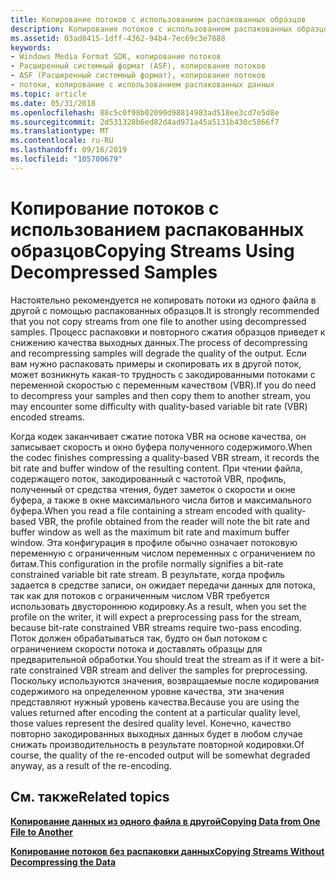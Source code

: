 ```yaml
---
title: Копирование потоков с использованием распакованных образцов
description: Копирование потоков с использованием распакованных образцов
ms.assetid: 03ad8415-1dff-4362-94b4-7ec69c3e7888
keywords:
- Windows Media Format SDK, копирование потоков
- Расширенный системный формат (ASF), копирование потоков
- ASF (Расширенный системный формат), копирование потоков
- потоки, копирование с использованием распакованных данных
ms.topic: article
ms.date: 05/31/2018
ms.openlocfilehash: 88c5c0f98b02090d98814983ad518ee3cd7e5d8e
ms.sourcegitcommit: 2d531328b6ed82d4ad971a45a5131b430c5866f7
ms.translationtype: MT
ms.contentlocale: ru-RU
ms.lasthandoff: 09/16/2019
ms.locfileid: "105700679"
---
```

# <a name="copying-streams-using-decompressed-samples"></a><span data-ttu-id="bdc18-107">Копирование потоков с использованием распакованных образцов</span><span class="sxs-lookup"><span data-stu-id="bdc18-107">Copying Streams Using Decompressed Samples</span></span>

<span data-ttu-id="bdc18-108">Настоятельно рекомендуется не копировать потоки из одного файла в другой с помощью распакованных образцов.</span><span class="sxs-lookup"><span data-stu-id="bdc18-108">It is strongly recommended that you not copy streams from one file to another using decompressed samples.</span></span> <span data-ttu-id="bdc18-109">Процесс распаковки и повторного сжатия образцов приведет к снижению качества выходных данных.</span><span class="sxs-lookup"><span data-stu-id="bdc18-109">The process of decompressing and recompressing samples will degrade the quality of the output.</span></span> <span data-ttu-id="bdc18-110">Если вам нужно распаковать примеры и скопировать их в другой поток, может возникнуть какая-то трудность с закодированными потоками с переменной скоростью с переменным качеством (VBR).</span><span class="sxs-lookup"><span data-stu-id="bdc18-110">If you do need to decompress your samples and then copy them to another stream, you may encounter some difficulty with quality-based variable bit rate (VBR) encoded streams.</span></span>

<span data-ttu-id="bdc18-111">Когда кодек заканчивает сжатие потока VBR на основе качества, он записывает скорость и окно буфера полученного содержимого.</span><span class="sxs-lookup"><span data-stu-id="bdc18-111">When the codec finishes compressing a quality-based VBR stream, it records the bit rate and buffer window of the resulting content.</span></span> <span data-ttu-id="bdc18-112">При чтении файла, содержащего поток, закодированный с частотой VBR, профиль, полученный от средства чтения, будет заметок о скорости и окне буфера, а также в окне максимального числа битов и максимального буфера.</span><span class="sxs-lookup"><span data-stu-id="bdc18-112">When you read a file containing a stream encoded with quality-based VBR, the profile obtained from the reader will note the bit rate and buffer window as well as the maximum bit rate and maximum buffer window.</span></span> <span data-ttu-id="bdc18-113">Эта конфигурация в профиле обычно означает потоковую переменную с ограниченным числом переменных с ограничением по битам.</span><span class="sxs-lookup"><span data-stu-id="bdc18-113">This configuration in the profile normally signifies a bit-rate constrained variable bit rate stream.</span></span> <span data-ttu-id="bdc18-114">В результате, когда профиль задается в средстве записи, он ожидает передачи данных для потока, так как для потоков с ограниченным числом VBR требуется использовать двустороннюю кодировку.</span><span class="sxs-lookup"><span data-stu-id="bdc18-114">As a result, when you set the profile on the writer, it will expect a preprocessing pass for the stream, because bit-rate constrained VBR streams require two-pass encoding.</span></span> <span data-ttu-id="bdc18-115">Поток должен обрабатываться так, будто он был потоком с ограничением скорости потока и доставлять образцы для предварительной обработки.</span><span class="sxs-lookup"><span data-stu-id="bdc18-115">You should treat the stream as if it were a bit-rate constrained VBR stream and deliver the samples for preprocessing.</span></span> <span data-ttu-id="bdc18-116">Поскольку используются значения, возвращаемые после кодирования содержимого на определенном уровне качества, эти значения представляют нужный уровень качества.</span><span class="sxs-lookup"><span data-stu-id="bdc18-116">Because you are using the values returned after encoding the content at a particular quality level, those values represent the desired quality level.</span></span> <span data-ttu-id="bdc18-117">Конечно, качество повторно закодированных выходных данных будет в любом случае снижать производительность в результате повторной кодировки.</span><span class="sxs-lookup"><span data-stu-id="bdc18-117">Of course, the quality of the re-encoded output will be somewhat degraded anyway, as a result of the re-encoding.</span></span>

## <a name="related-topics"></a><span data-ttu-id="bdc18-118">См. также</span><span class="sxs-lookup"><span data-stu-id="bdc18-118">Related topics</span></span>

<dl> <dt>

[<span data-ttu-id="bdc18-119">**Копирование данных из одного файла в другой**</span><span class="sxs-lookup"><span data-stu-id="bdc18-119">**Copying Data from One File to Another**</span></span>](copying-data-from-one-file-to-another.md)
</dt> <dt>

[<span data-ttu-id="bdc18-120">**Копирование потоков без распаковки данных**</span><span class="sxs-lookup"><span data-stu-id="bdc18-120">**Copying Streams Without Decompressing the Data**</span></span>](copying-streams-without-decompressing-the-data.md)
</dt> </dl>

 

 




